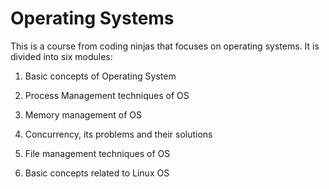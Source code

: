 # Operating Systems

This is a course from coding ninjas that focuses on operating systems.
It is divided into six modules:

1. Basic concepts of Operating System

2. Process Management techniques of OS

3. Memory management of OS

4. Concurrency, its problems and their solutions

5. File management techniques of OS

6. Basic concepts related to Linux OS
